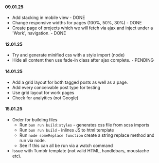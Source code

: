 #### 09.01.25
- Add stacking in mobile view - DONE
- Change responsive widths for pages (100%, 50%, 30%) - DONE
- Create page of projects which we will fetch via ajax and inject under a 'Work', navigation. - DONE

#### 12.01.25
- Try and generate minified css with a style import (node)
- Hide all content then use fade-in class after ajax complete. - PENDING

#### 14.01.25
- Add a grid layout for both tagged posts as well as a page. 
- Add every conceivable post type for testing
- Use grid layout for work pages
- Check for analyitics (not Google)

#### 15.01.25
- Order for building files
   - Run `bun run build:styles` - generates css file from scss imports
   - Run `bun run build` - inlines JS to html template
   - Run `node someReplace function` create a string replace method and run via node. 
   - See if this can all be run via a watch command
- Issue with Tumblr template (not valid HTML, handlebars, moustache etc).

